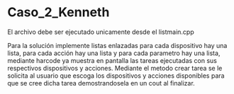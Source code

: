 # Caso_2_Kenneth
El archivo debe ser ejecutado unicamente desde el listmain.cpp

Para la solución implemente listas enlazadas para cada dispositivo hay una lista, para cada acción hay una lista y para cada parametro hay una lista, mediante harcode ya muestra en pantalla las tareas ejecutadas con sus respectivos dispositivos y acciones.
Mediante el metodo crear tarea se le solicita al usuario que escoga los dispositivos y acciones disponibles para que se cree dicha tarea demostrandosela en un cout al finalizar.

